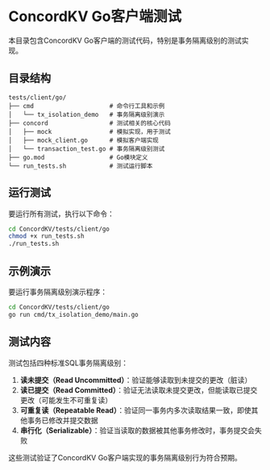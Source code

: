 # ConcordKV Go客户端测试

本目录包含ConcordKV Go客户端的测试代码，特别是事务隔离级别的测试实现。

## 目录结构

```
tests/client/go/
├── cmd                     # 命令行工具和示例
│   └── tx_isolation_demo   # 事务隔离级别演示
├── concord                 # 测试相关的核心代码
│   ├── mock                # 模拟实现，用于测试
│   ├── mock_client.go      # 模拟客户端实现
│   └── transaction_test.go # 事务隔离级别测试
├── go.mod                  # Go模块定义
└── run_tests.sh            # 测试运行脚本
```

## 运行测试

要运行所有测试，执行以下命令：

```bash
cd ConcordKV/tests/client/go
chmod +x run_tests.sh
./run_tests.sh
```

## 示例演示

要运行事务隔离级别演示程序：

```bash
cd ConcordKV/tests/client/go
go run cmd/tx_isolation_demo/main.go
```

## 测试内容

测试包括四种标准SQL事务隔离级别：

1. **读未提交（Read Uncommitted）**：验证能够读取到未提交的更改（脏读）
2. **读已提交（Read Committed）**：验证无法读取未提交更改，但能读取已提交更改（可能发生不可重复读）
3. **可重复读（Repeatable Read）**：验证同一事务内多次读取结果一致，即使其他事务已修改并提交数据
4. **串行化（Serializable）**：验证当读取的数据被其他事务修改时，事务提交会失败

这些测试验证了ConcordKV Go客户端实现的事务隔离级别行为符合预期。 